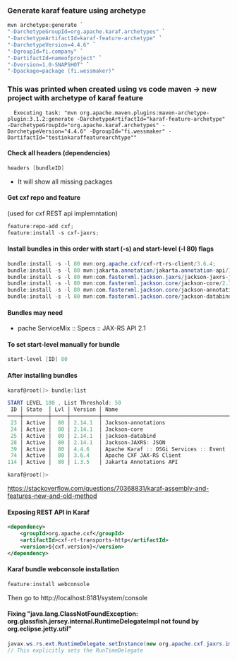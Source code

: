 
### Generate karaf feature using archetype
```powershell
mvn archetype:generate `
"-DarchetypeGroupId=org.apache.karaf.archetypes" `
"-DarchetypeArtifactId=karaf-feature-archetype" `
"-DarchetypeVersion=4.4.6" `
"-DgroupId=fi.company" `
"-DartifactId=nameofproject" `
"-Dversion=1.0-SNAPSHOT" `
"-Dpackage=package (fi.wessmaker)"
```


### This was printed when created using vs code maven -> new project with archetype of karaf feature
```
  Executing task: "mvn org.apache.maven.plugins:maven-archetype-plugin:3.1.2:generate -DarchetypeArtifactId="karaf-feature-archetype" -DarchetypeGroupId="org.apache.karaf.archetypes" -DarchetypeVersion="4.4.6" -DgroupId="fi.wessmaker" -DartifactId="testinkaraffeaturearchtype"" 
```

#### Check all headers (dependencies)
```powershell
headers [bundleID]
```
- It will show all missing packages



#### Get cxf repo and feature
(used for cxf REST api implemntation)
```powershell
feature:repo-add cxf;
feature:install -s cxf-jaxrs;
```

#### Install bundles in this order with start (-s) and start-level (-l 80) flags 
```powershell
bundle:install -s -l 80 mvn:org.apache.cxf/cxf-rt-rs-client/3.6.4;
bundle:install -s -l 80 mvn:jakarta.annotation/jakarta.annotation-api/1.3.5;
bundle:install -s -l 80 mvn:com.fasterxml.jackson.jaxrs/jackson-jaxrs-json-provider/2.14.1;
bundle:install -s -l 80 mvn:com.fasterxml.jackson.core/jackson-core/2.14.1;
bundle:install -s -l 80 mvn:com.fasterxml.jackson.core/jackson-annotations/2.14.1;
bundle:install -s -l 80 mvn:com.fasterxml.jackson.core/jackson-databind/2.14.1;
```

#### Bundles may need
- pache ServiceMix :: Specs :: JAX-RS API 2.1 


#### To set start-level manually for bundle
```powershell
start-level [ID] 80 
```

#### After installing bundles
```powershell
karaf@root()> bundle:list

START LEVEL 100 , List Threshold: 50
 ID │ State  │ Lvl │ Version │ Name
────┼────────┼─────┼─────────┼──────────────────────────────────────────────────────────────────────────────────────────────────────────────────────────────────────────────────────────────────────────────────────────────────────────────
 23 │ Active │  80 │ 2.14.1  │ Jackson-annotations
 24 │ Active │  80 │ 2.14.1  │ Jackson-core
 25 │ Active │  80 │ 2.14.1  │ jackson-databind
 28 │ Active │  80 │ 2.14.1  │ Jackson-JAXRS: JSON
 39 │ Active │  80 │ 4.4.6   │ Apache Karaf :: OSGi Services :: Event
 74 │ Active │  80 │ 3.6.4   │ Apache CXF JAX-RS Client
114 │ Active │  80 │ 1.3.5   │ Jakarta Annotations API

karaf@root()>
```


https://stackoverflow.com/questions/70368831/karaf-assembly-and-features-new-and-old-method



#### Exposing REST API in Karaf

```xml
<dependency>
    <groupId>org.apache.cxf</groupId>
    <artifactId>cxf-rt-transports-http</artifactId>
    <version>${cxf.version}</version>
</dependency>
```




#### Karaf bundle webconsole installation
```powershell
feature:install webconsole
```
Then go to http://localhost:8181/system/console


#### Fixing "java.lang.ClassNotFoundException: org.glassfish.jersey.internal.RuntimeDelegateImpl not found by org.eclipse.jetty.util"

```java
javax.ws.rs.ext.RuntimeDelegate.setInstance(new org.apache.cxf.jaxrs.impl.RuntimeDelegateImpl());
// This explicitly sets the RunTimeDelegate
```
